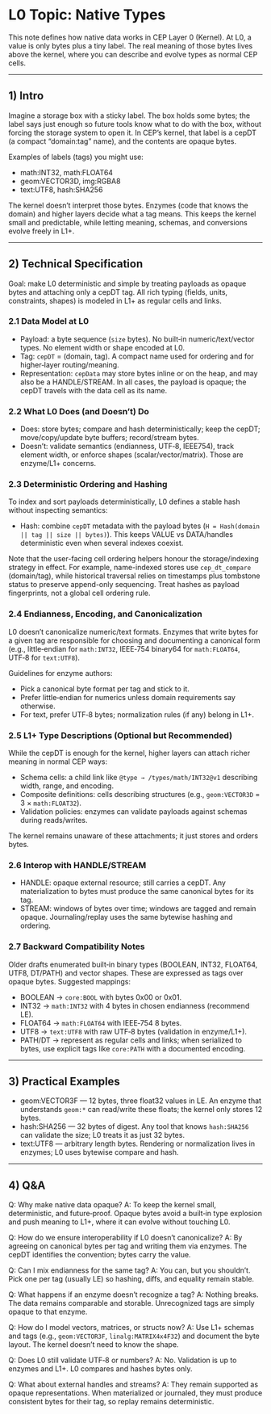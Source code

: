 # L0 Topic: Native Types

This note defines how native data works in CEP Layer 0 (Kernel). At L0, a value is only bytes plus a tiny label. The real meaning of those bytes lives above the kernel, where you can describe and evolve types as normal CEP cells.

---

## 1) Intro

Imagine a storage box with a sticky label. The box holds some bytes; the label says just enough so future tools know what to do with the box, without forcing the storage system to open it. In CEP’s kernel, that label is a cepDT (a compact “domain:tag” name), and the contents are opaque bytes.

Examples of labels (tags) you might use:
- math:INT32, math:FLOAT64
- geom:VECTOR3D, img:RGBA8
- text:UTF8, hash:SHA256

The kernel doesn’t interpret those bytes. Enzymes (code that knows the domain) and higher layers decide what a tag means. This keeps the kernel small and predictable, while letting meaning, schemas, and conversions evolve freely in L1+.

---

## 2) Technical Specification

Goal: make L0 deterministic and simple by treating payloads as opaque bytes and attaching only a cepDT tag. All rich typing (fields, units, constraints, shapes) is modeled in L1+ as regular cells and links.

### 2.1 Data Model at L0

- Payload: a byte sequence (`size` bytes). No built‑in numeric/text/vector types. No element width or shape encoded at L0.
- Tag: `cepDT` = (domain, tag). A compact name used for ordering and for higher‑layer routing/meaning.
- Representation: `cepData` may store bytes inline or on the heap, and may also be a HANDLE/STREAM. In all cases, the payload is opaque; the cepDT travels with the data cell as its name.

### 2.2 What L0 Does (and Doesn’t) Do

- Does: store bytes; compare and hash deterministically; keep the cepDT; move/copy/update byte buffers; record/stream bytes.
- Doesn’t: validate semantics (endianness, UTF‑8, IEEE754), track element width, or enforce shapes (scalar/vector/matrix). Those are enzyme/L1+ concerns.

### 2.3 Deterministic Ordering and Hashing

To index and sort payloads deterministically, L0 defines a stable hash without inspecting semantics:
- Hash: combine `cepDT` metadata with the payload bytes (`H = Hash(domain || tag || size || bytes)`). This keeps VALUE vs DATA/handles deterministic even when several indexes coexist.

Note that the user-facing cell ordering helpers honour the storage/indexing strategy in effect. For example, name-indexed stores use `cep_dt_compare` (domain/tag), while historical traversal relies on timestamps plus tombstone status to preserve append-only sequencing. Treat hashes as payload fingerprints, not a global cell ordering rule.

### 2.4 Endianness, Encoding, and Canonicalization

L0 doesn’t canonicalize numeric/text formats. Enzymes that write bytes for a given tag are responsible for choosing and documenting a canonical form (e.g., little‑endian for `math:INT32`, IEEE‑754 binary64 for `math:FLOAT64`, UTF‑8 for `text:UTF8`).

Guidelines for enzyme authors:
- Pick a canonical byte format per tag and stick to it.
- Prefer little‑endian for numerics unless domain requirements say otherwise.
- For text, prefer UTF‑8 bytes; normalization rules (if any) belong in L1+.

### 2.5 L1+ Type Descriptions (Optional but Recommended)

While the cepDT is enough for the kernel, higher layers can attach richer meaning in normal CEP ways:
- Schema cells: a child link like `@type → /types/math/INT32@v1` describing width, range, and encoding.
- Composite definitions: cells describing structures (e.g., `geom:VECTOR3D` = 3 × `math:FLOAT32`).
- Validation policies: enzymes can validate payloads against schemas during reads/writes.

The kernel remains unaware of these attachments; it just stores and orders bytes.

### 2.6 Interop with HANDLE/STREAM

- HANDLE: opaque external resource; still carries a cepDT. Any materialization to bytes must produce the same canonical bytes for its tag.
- STREAM: windows of bytes over time; windows are tagged and remain opaque. Journaling/replay uses the same bytewise hashing and ordering.

### 2.7 Backward Compatibility Notes

Older drafts enumerated built‑in binary types (BOOLEAN, INT32, FLOAT64, UTF8, DT/PATH) and vector shapes. These are expressed as tags over opaque bytes. Suggested mappings:
- BOOLEAN → `core:BOOL` with bytes 0x00 or 0x01.
- INT32 → `math:INT32` with 4 bytes in chosen endianness (recommend LE).
- FLOAT64 → `math:FLOAT64` with IEEE‑754 8 bytes.
- UTF8 → `text:UTF8` with raw UTF‑8 bytes (validation in enzyme/L1+).
- PATH/DT → represent as regular cells and links; when serialized to bytes, use explicit tags like `core:PATH` with a documented encoding.

---

## 3) Practical Examples

- geom:VECTOR3F — 12 bytes, three float32 values in LE. An enzyme that understands `geom:*` can read/write these floats; the kernel only stores 12 bytes.
- hash:SHA256 — 32 bytes of digest. Any tool that knows `hash:SHA256` can validate the size; L0 treats it as just 32 bytes.
- text:UTF8 — arbitrary length bytes. Rendering or normalization lives in enzymes; L0 uses bytewise compare and hash.

---

## 4) Q&A

Q: Why make native data opaque?
A: To keep the kernel small, deterministic, and future‑proof. Opaque bytes avoid a built‑in type explosion and push meaning to L1+, where it can evolve without touching L0.

Q: How do we ensure interoperability if L0 doesn’t canonicalize?
A: By agreeing on canonical bytes per tag and writing them via enzymes. The cepDT identifies the convention; bytes carry the value.

Q: Can I mix endianness for the same tag?
A: You can, but you shouldn’t. Pick one per tag (usually LE) so hashing, diffs, and equality remain stable.

Q: What happens if an enzyme doesn’t recognize a tag?
A: Nothing breaks. The data remains comparable and storable. Unrecognized tags are simply opaque to that enzyme.

Q: How do I model vectors, matrices, or structs now?
A: Use L1+ schemas and tags (e.g., `geom:VECTOR3F`, `linalg:MATRIX4x4F32`) and document the byte layout. The kernel doesn’t need to know the shape.

Q: Does L0 still validate UTF‑8 or numbers?
A: No. Validation is up to enzymes and L1+. L0 compares and hashes bytes only.

Q: What about external handles and streams?
A: They remain supported as opaque representations. When materialized or journaled, they must produce consistent bytes for their tag, so replay remains deterministic.
